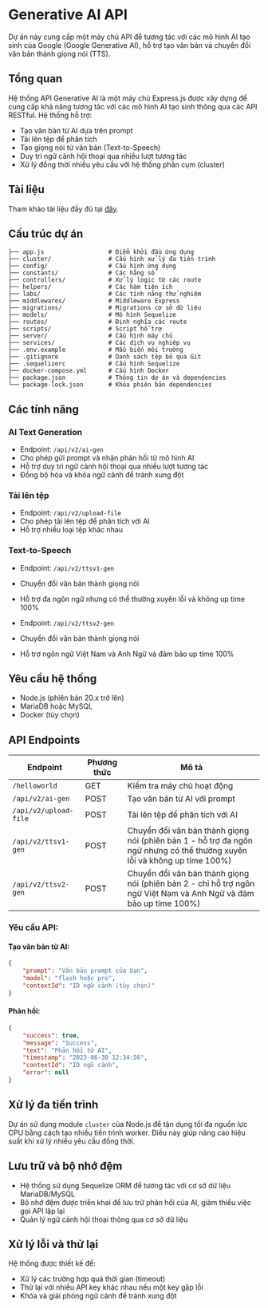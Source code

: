 # Generative AI API

Dự án này cung cấp một máy chủ API để tương tác với các mô hình AI tạo sinh của Google (Google Generative AI), hỗ trợ tạo văn bản và chuyển đổi văn bản thành giọng nói (TTS).

## Tổng quan

Hệ thống API Generative AI là một máy chủ Express.js được xây dựng để cung cấp khả năng tương tác với các mô hình AI tạo sinh thông qua các API RESTful. Hệ thống hỗ trợ:

- Tạo văn bản từ AI dựa trên prompt
- Tải lên tệp để phân tích
- Tạo giọng nói từ văn bản (Text-to-Speech)
- Duy trì ngữ cảnh hội thoại qua nhiều lượt tương tác
- Xử lý đồng thời nhiều yêu cầu với hệ thống phân cụm (cluster)

## Tài liệu

Tham khảo tài liệu đầy đủ tại [đây](https://genai-reseter.apidog.io/).

## Cấu trúc dự án

```
├── app.js                  # Điểm khởi đầu ứng dụng
├── cluster/                # Cấu hình xử lý đa tiến trình
├── config/                 # Cấu hình ứng dụng
├── constants/              # Các hằng số
├── controllers/            # Xử lý logic từ các route
├── helpers/                # Các hàm tiện ích
├── labs/                   # Các tính năng thử nghiệm
├── middlewares/            # Middleware Express
├── migrations/             # Migrations cơ sở dữ liệu
├── models/                 # Mô hình Sequelize
├── routes/                 # Định nghĩa các route
├── scripts/                # Script hỗ trợ
├── server/                 # Cấu hình máy chủ
├── services/               # Các dịch vụ nghiệp vụ
├── .env.example            # Mẫu biến môi trường
├── .gitignore              # Danh sách tệp bỏ qua Git
├── .sequelizerc            # Cấu hình Sequelize
├── docker-compose.yml      # Cấu hình Docker
├── package.json            # Thông tin dự án và dependencies
└── package-lock.json       # Khóa phiên bản dependencies
```

## Các tính năng

### AI Text Generation

- Endpoint: `/api/v2/ai-gen`
- Cho phép gửi prompt và nhận phản hồi từ mô hình AI
- Hỗ trợ duy trì ngữ cảnh hội thoại qua nhiều lượt tương tác
- Đồng bộ hóa và khóa ngữ cảnh để tránh xung đột

### Tải lên tệp

- Endpoint: `/api/v2/upload-file`
- Cho phép tải lên tệp để phân tích với AI
- Hỗ trợ nhiều loại tệp khác nhau

### Text-to-Speech

- Endpoint: `/api/v2/ttsv1-gen`
- Chuyển đổi văn bản thành giọng nói
- Hỗ trợ đa ngôn ngữ nhưng có thể thường xuyên lỗi và không up time 100%

- Endpoint: `/api/v2/ttsv2-gen`
- Chuyển đổi văn bản thành giọng nói
- Hỗ trợ ngôn ngữ Việt Nam và Anh Ngữ và đảm bảo up time 100%

## Yêu cầu hệ thống

- Node.js (phiên bản 20.x trở lên)
- MariaDB hoặc MySQL
- Docker (tùy chọn)

## API Endpoints

| Endpoint | Phương thức | Mô tả |
|----------|----------|----------|
| `/helloworld` | GET | Kiểm tra máy chủ hoạt động |
| `/api/v2/ai-gen` | POST | Tạo văn bản từ AI với prompt |
| `/api/v2/upload-file` | POST | Tải lên tệp để phân tích với AI |
| `/api/v2/ttsv1-gen` | POST | Chuyển đổi văn bản thành giọng nói (phiên bản 1 - hỗ trợ đa ngôn ngữ nhưng có thể thường xuyên lỗi và không up time 100%) |
| `/api/v2/ttsv2-gen` | POST | Chuyển đổi văn bản thành giọng nói (phiên bản 2 - chỉ hỗ trợ ngôn ngữ Việt Nam và Anh Ngữ và đảm bảo up time 100%) |

### Yêu cầu API:

#### Tạo văn bản từ AI:
```json
{
    "prompt": "Văn bản prompt của bạn",
    "model": "flash hoặc pro",
    "contextId": "ID ngữ cảnh (tùy chọn)"
}
```

#### Phản hồi:
```json
{
    "success": true,
    "message": "Success",
    "text": "Phản hồi từ AI",
    "timestamp": "2023-06-30 12:34:56",
    "contextId": "ID ngữ cảnh",
    "error": null
}
```

## Xử lý đa tiến trình

Dự án sử dụng module `cluster` của Node.js để tận dụng tối đa nguồn lực CPU bằng cách tạo nhiều tiến trình worker. Điều này giúp nâng cao hiệu suất khi xử lý nhiều yêu cầu đồng thời.

## Lưu trữ và bộ nhớ đệm

- Hệ thống sử dụng Sequelize ORM để tương tác với cơ sở dữ liệu MariaDB/MySQL
- Bộ nhớ đệm được triển khai để lưu trữ phản hồi của AI, giảm thiểu việc gọi API lặp lại
- Quản lý ngữ cảnh hội thoại thông qua cơ sở dữ liệu

## Xử lý lỗi và thử lại

Hệ thống được thiết kế để:
- Xử lý các trường hợp quá thời gian (timeout)
- Thử lại với nhiều API key khác nhau nếu một key gặp lỗi
- Khóa và giải phóng ngữ cảnh để tránh xung đột
